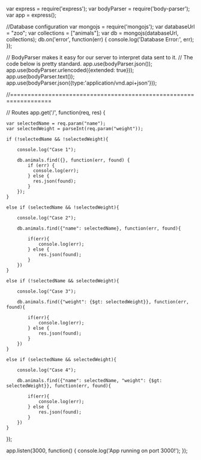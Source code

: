 var express = require('express');
var bodyParser = require('body-parser');
var app = express();

//Database configuration
var mongojs = require('mongojs');
var databaseUrl = "zoo";
var collections = ["animals"];
var db = mongojs(databaseUrl, collections);
db.on('error', function(err) {
  console.log('Database Error:', err);
});

// BodyParser makes it easy for our server to interpret data sent to it.
// The code below is pretty standard.
app.use(bodyParser.json());
app.use(bodyParser.urlencoded({extended: true}));
app.use(bodyParser.text());
app.use(bodyParser.json({type:'application/vnd.api+json'}));

//==================================================================

// Routes
app.get('/', function(req, res) {

	var selectedName = req.param("name");
	var selectedWeight = parseInt(req.param("weight"));

	if (!selectedName && !selectedWeight){

		console.log("Case 1");

		db.animals.find({}, function(err, found) {
		    if (err) {
		      console.log(err);
		    } else {
		      res.json(found);
		    }
	  	});		
	}

	else if (selectedName && !selectedWeight){

		console.log("Case 2");

		db.animals.find({"name": selectedName}, function(err, found){

			if(err){
				console.log(err);
			} else {
				res.json(found);
			}
		})
	}

	else if (!selectedName && selectedWeight){

		console.log("Case 3");

		db.animals.find({"weight": {$gt: selectedWeight}}, function(err, found){

			if(err){
				console.log(err);
			} else {
				res.json(found);
			}
		})
	}

	else if (selectedName && selectedWeight){

		console.log("Case 4");

		db.animals.find({"name": selectedName, "weight": {$gt: selectedWeight}}, function(err, found){

			if(err){
				console.log(err);
			} else {
				res.json(found);
			}
		})
	}

});



app.listen(3000, function() {
  console.log('App running on port 3000!');
});
